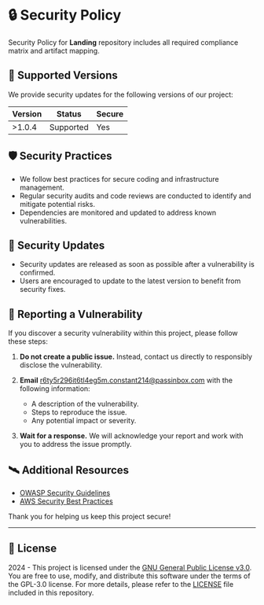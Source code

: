 # 🔒 Security Policy

Security Policy for **Landing** repository includes all required compliance matrix and artifact mapping.

## 🧮 Supported Versions

We provide security updates for the following versions of our project:

| Version | Status    | Secure |
| ------- | --------- | ------ |
| >1.0.4  | Supported | Yes    |

## 🛡️ Security Practices

- We follow best practices for secure coding and infrastructure management.
- Regular security audits and code reviews are conducted to identify and mitigate potential risks.
- Dependencies are monitored and updated to address known vulnerabilities.

## 📲 Security Updates

- Security updates are released as soon as possible after a vulnerability is confirmed.
- Users are encouraged to update to the latest version to benefit from security fixes.

## 🚨 Reporting a Vulnerability

If you discover a security vulnerability within this project, please follow these steps:

1. **Do not create a public issue.** Instead, contact us directly to responsibly disclose the vulnerability.

2. **Email** [r6ty5r296it6tl4eg5m.constant214@passinbox.com](mailto:r6ty5r296it6tl4eg5m.constant214@passinbox.com) with the following information:

   - A description of the vulnerability.
   - Steps to reproduce the issue.
   - Any potential impact or severity.

3. **Wait for a response.** We will acknowledge your report and work with you to address the issue promptly.

## 🛰️ Additional Resources

- [OWASP Security Guidelines](https://owasp.org/)
- [AWS Security Best Practices](https://aws.amazon.com/security/security-best-practices/)

Thank you for helping us keep this project secure!

---

## 📜 License

2024 - This project is licensed under the [GNU General Public License v3.0](https://www.gnu.org/licenses/gpl-3.0.en.html). You are free to use, modify, and distribute this software under the terms of the GPL-3.0 license. For more details, please refer to the [LICENSE](LICENSE) file included in this repository.
